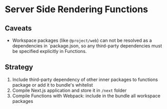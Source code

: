 # Server Side Rendering Functions

## Caveats

- Workspace packages (like `@project/web`) can not be resolved as a dependencies in `package.json, so any third-party dependencies must be specified explicitly in Functions.

## Strategy

1. Include third-party dependency of other inner packages to functions package or add it to bundle's whitelist
1. Compile Next.js application and store it in `/next` folder
1. Compile Functions with Webpack: include in the bundle all workspace packages
